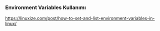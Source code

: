 
### Environment Variables Kullanımı

https://linuxize.com/post/how-to-set-and-list-environment-variables-in-linux/


